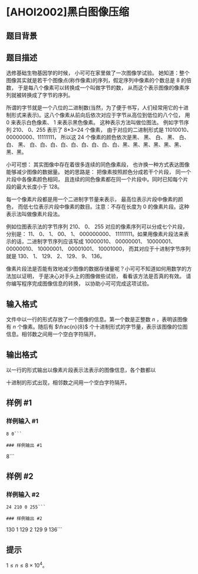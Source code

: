 # [AHOI2002]黑白图像压缩

## 题目背景



## 题目描述

选修基础生物基因学的时候， 小可可在家里做了一次图像学试验。 她知道：整个图像其实就是若干个图像点(称作像素)的序列，假定序列中像素的个数总是 8 的倍数， 于是每八个像素可以转换成一个叫做字节的数， 从而这个表示图像的像素序列就被转换成了字节的序列。

所谓的字节就是一个八位的二进制数(当然，为了便于书写，人们经常用它的十进制形式来表示)。这八个像素从前向后依次对应于字节从高位到低位的八个位， 用 0 来表示白色像素、 1 来表示黑色像素。 这种表示方法叫做位图法。 例如字节序列 210、 0、255 表示了 8\*3=24 个像素， 由于对应的二进制形式是 11010010、 00000000、11111111， 所以这 24 个像素的颜色依次是黑、 黑、 白、 黑、 白、 白、 黑、 白、白、白、白、白、白、白、白、白、黑、黑、黑、黑、黑、黑、黑、黑。

小可可想： 其实图像中存在着很多连续的同色像素段， 也许换一种方式表达图像能够减少图像的数据量。 她的思路是： 把像素按照颜色分成若干个片段， 同一个片段中各像素颜色相同， 且连续的同色像素都在同一个片段中。同时已知每个片段的最大长度小于 128。

每一个像素片段都是用一个二进制字节量来表示， 最高位表示片段中像素的颜色， 而低七位表示片段中像素的数目。注意：不存在长度为 0 的像素片段。这种表示法叫做像素片段法。

例如位图表示法的字节序列 210、 0、 255 对应的像素序列可以分成七个片段，分别是： 11、 0、 1、 00、 1、 000000000、 11111111。如果用像素片段法来表示的话，二进制字节序列应该写成 10000010、 00000001、 10000001、00000010、 10000001、 00001001、 10001000， 而其对应于十进制字节序列就是 130、 1、 129、 2、 129、 9、 136。

像素片段法是否能有效地减少图像的数据存储量呢？小可可不知道如何用数学的方法加以证明， 于是决心对手头上的图像做些试验， 看看该方法是否真的有效。 请你编写程序完成图像信息的转换， 以协助小可可完成这项试验。


## 输入格式

文件中以一行的形式存放了一个图像的信息。第一个数是正整数 $n$ ，表明该图像有 $n$ 个像素。随后有 $\frac{n}{8}$ 个十进制形式的字节量，表示该图像的位图信息。相邻数之间用一个空白字符隔开。

## 输出格式

以一行的形式输出以像素片段表示法表示的图像信息，各个数都以

十进制的形式出现，相邻数之间用一个空白字符隔开。


## 样例 #1

### 样例输入 #1
```
8 0```

### 样例输出 #1

```
8```

## 样例 #2

### 样例输入 #2
```
24 210 0 255```

### 样例输出 #2

```
130 1 129 2 129 9 136```

## 提示

$1\leq n\leq 8\times 10^4$。
